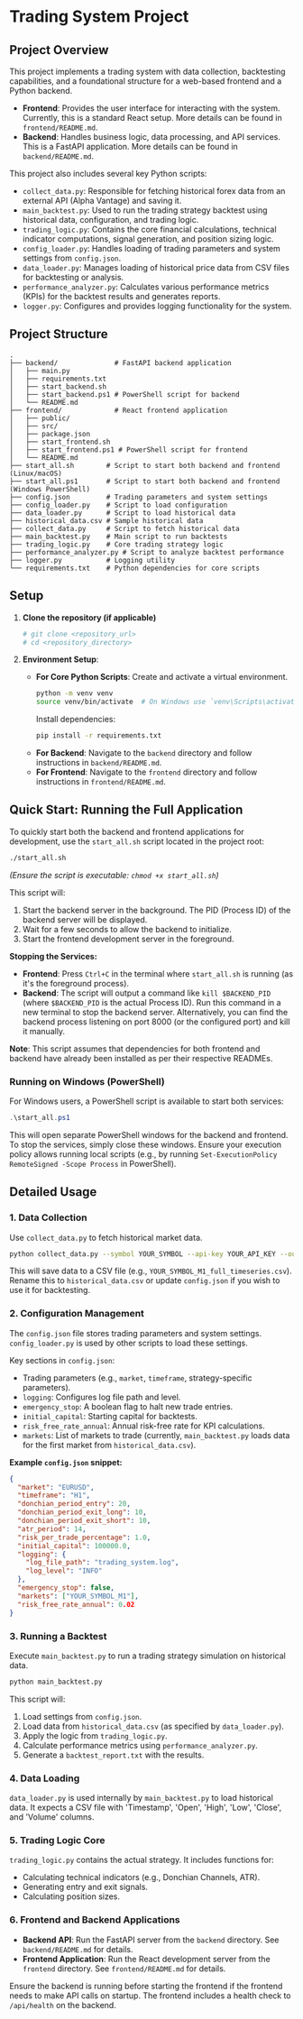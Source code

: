 # Trading System Project

## Project Overview

This project implements a trading system with data collection, backtesting capabilities, and a foundational structure for a web-based frontend and a Python backend.

- **Frontend**: Provides the user interface for interacting with the system. Currently, this is a standard React setup. More details can be found in `frontend/README.md`.
- **Backend**: Handles business logic, data processing, and API services. This is a FastAPI application. More details can be found in `backend/README.md`.

This project also includes several key Python scripts:
- `collect_data.py`: Responsible for fetching historical forex data from an external API (Alpha Vantage) and saving it.
- `main_backtest.py`: Used to run the trading strategy backtest using historical data, configuration, and trading logic.
- `trading_logic.py`: Contains the core financial calculations, technical indicator computations, signal generation, and position sizing logic.
- `config_loader.py`: Handles loading of trading parameters and system settings from `config.json`.
- `data_loader.py`: Manages loading of historical price data from CSV files for backtesting or analysis.
- `performance_analyzer.py`: Calculates various performance metrics (KPIs) for the backtest results and generates reports.
- `logger.py`: Configures and provides logging functionality for the system.

## Project Structure

```
.
├── backend/              # FastAPI backend application
│   ├── main.py
│   ├── requirements.txt
│   ├── start_backend.sh
│   ├── start_backend.ps1 # PowerShell script for backend
│   └── README.md
├── frontend/             # React frontend application
│   ├── public/
│   ├── src/
│   ├── package.json
│   ├── start_frontend.sh
│   ├── start_frontend.ps1 # PowerShell script for frontend
│   └── README.md
├── start_all.sh        # Script to start both backend and frontend (Linux/macOS)
├── start_all.ps1       # Script to start both backend and frontend (Windows PowerShell)
├── config.json         # Trading parameters and system settings
├── config_loader.py    # Script to load configuration
├── data_loader.py      # Script to load historical data
├── historical_data.csv # Sample historical data
├── collect_data.py     # Script to fetch historical data
├── main_backtest.py    # Main script to run backtests
├── trading_logic.py    # Core trading strategy logic
├── performance_analyzer.py # Script to analyze backtest performance
├── logger.py           # Logging utility
└── requirements.txt    # Python dependencies for core scripts
```

## Setup

1.  **Clone the repository (if applicable)**
    ```bash
    # git clone <repository_url>
    # cd <repository_directory>
    ```

2.  **Environment Setup**:
    *   **For Core Python Scripts**: Create and activate a virtual environment.
        ```bash
        python -m venv venv
        source venv/bin/activate  # On Windows use `venv\Scripts\activate`
        ```
        Install dependencies:
        ```bash
        pip install -r requirements.txt
        ```
    *   **For Backend**: Navigate to the `backend` directory and follow instructions in `backend/README.md`.
    *   **For Frontend**: Navigate to the `frontend` directory and follow instructions in `frontend/README.md`.

## Quick Start: Running the Full Application

To quickly start both the backend and frontend applications for development, use the `start_all.sh` script located in the project root:

```bash
./start_all.sh
```
*(Ensure the script is executable: `chmod +x start_all.sh`)*

This script will:
1.  Start the backend server in the background. The PID (Process ID) of the backend server will be displayed.
2.  Wait for a few seconds to allow the backend to initialize.
3.  Start the frontend development server in the foreground.

**Stopping the Services:**
*   **Frontend**: Press `Ctrl+C` in the terminal where `start_all.sh` is running (as it's the foreground process).
*   **Backend**: The script will output a command like `kill $BACKEND_PID` (where `$BACKEND_PID` is the actual Process ID). Run this command in a new terminal to stop the backend server. Alternatively, you can find the backend process listening on port 8000 (or the configured port) and kill it manually.

**Note**: This script assumes that dependencies for both frontend and backend have already been installed as per their respective READMEs.

### Running on Windows (PowerShell)
For Windows users, a PowerShell script is available to start both services:
```powershell
.\start_all.ps1
```
This will open separate PowerShell windows for the backend and frontend. To stop the services, simply close these windows. Ensure your execution policy allows running local scripts (e.g., by running `Set-ExecutionPolicy RemoteSigned -Scope Process` in PowerShell).

## Detailed Usage

### 1. Data Collection

Use `collect_data.py` to fetch historical market data.
```bash
python collect_data.py --symbol YOUR_SYMBOL --api-key YOUR_API_KEY --output-dir ./
```
This will save data to a CSV file (e.g., `YOUR_SYMBOL_M1_full_timeseries.csv`). Rename this to `historical_data.csv` or update `config.json` if you wish to use it for backtesting.

### 2. Configuration Management

The `config.json` file stores trading parameters and system settings. `config_loader.py` is used by other scripts to load these settings.

Key sections in `config.json`:
*   Trading parameters (e.g., `market`, `timeframe`, strategy-specific parameters).
*   `logging`: Configures log file path and level.
*   `emergency_stop`: A boolean flag to halt new trade entries.
*   `initial_capital`: Starting capital for backtests.
*   `risk_free_rate_annual`: Annual risk-free rate for KPI calculations.
*   `markets`: List of markets to trade (currently, `main_backtest.py` loads data for the first market from `historical_data.csv`).

**Example `config.json` snippet:**
```json
{
  "market": "EURUSD",
  "timeframe": "H1",
  "donchian_period_entry": 20,
  "donchian_period_exit_long": 10,
  "donchian_period_exit_short": 10,
  "atr_period": 14,
  "risk_per_trade_percentage": 1.0,
  "initial_capital": 100000.0,
  "logging": {
    "log_file_path": "trading_system.log",
    "log_level": "INFO"
  },
  "emergency_stop": false,
  "markets": ["YOUR_SYMBOL_M1"],
  "risk_free_rate_annual": 0.02
}
```

### 3. Running a Backtest

Execute `main_backtest.py` to run a trading strategy simulation on historical data.
```bash
python main_backtest.py
```
This script will:
1.  Load settings from `config.json`.
2.  Load data from `historical_data.csv` (as specified by `data_loader.py`).
3.  Apply the logic from `trading_logic.py`.
4.  Calculate performance metrics using `performance_analyzer.py`.
5.  Generate a `backtest_report.txt` with the results.

### 4. Data Loading

`data_loader.py` is used internally by `main_backtest.py` to load historical data. It expects a CSV file with 'Timestamp', 'Open', 'High', 'Low', 'Close', and 'Volume' columns.

### 5. Trading Logic Core

`trading_logic.py` contains the actual strategy. It includes functions for:
*   Calculating technical indicators (e.g., Donchian Channels, ATR).
*   Generating entry and exit signals.
*   Calculating position sizes.

### 6. Frontend and Backend Applications

-   **Backend API**: Run the FastAPI server from the `backend` directory. See `backend/README.md` for details.
-   **Frontend Application**: Run the React development server from the `frontend` directory. See `frontend/README.md` for details.

Ensure the backend is running before starting the frontend if the frontend needs to make API calls on startup.
The frontend includes a health check to `/api/health` on the backend.
